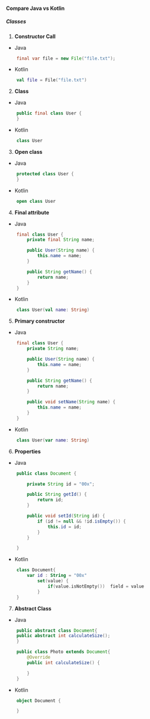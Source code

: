 #### Compare Java vs Kotlin
##### Classes
1. **Constructor Call**
- Java
``` java
    final var file = new File("file.txt");
```
- Kotlin
``` kt
    val file = File("file.txt")
```

2. **Class**
- Java
``` java
    public final class User {
    }
```
- Kotlin
``` kt
    class User
```

3. **Open class**
- Java
``` java
    protected class User {
    }   
```
- Kotlin
``` kt
    open class User
```
4. **Final attribute**
- Java
``` java
    final class User {
        private final String name;

        public User(String name) {
            this.name = name;
        }

        public String getName() {
            return name;
        }
    }   
```
- Kotlin
``` kt
    class User(val name: String)
```

5. **Primary constructor**
- Java
``` java
    final class User {
        private String name;

        public User(String name) {
            this.name = name;
        }

        public String getName() {
            return name;
        }

        public void setName(String name) {
            this.name = name;
        }
    }  
```
- Kotlin
``` kt
    class User(var name: String)
```

6. **Properties**
- Java
``` java
    public class Document {

        private String id = "00x";

        public String getId() {
            return id;
        }

        public void setId(String id) {
            if (id != null && !id.isEmpty()) {
                this.id = id;
            }
        }

    }
```
- Kotlin
``` kt
    class Document{
        var id : String = "00x"
            set(value) {
                if(value.isNotEmpty())  field = value
            }
    }
```


7. **Abstract Class**
- Java
``` java
    public abstract class Document{
    public abstract int calculateSize();
    }

    public class Photo extends Document{
        @Override
        public int calculateSize() {

        }
    }
```
- Kotlin
``` kt
    object Document {

    }
```